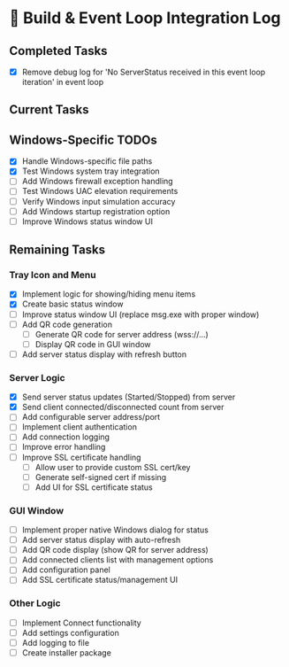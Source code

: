 # 📝 Build & Event Loop Integration Log

## Completed Tasks
 - [x] Remove debug log for 'No ServerStatus received in this event loop iteration' in event loop
## Current Tasks

## Windows-Specific TODOs
- [x] Handle Windows-specific file paths
- [x] Test Windows system tray integration
- [ ] Add Windows firewall exception handling
- [ ] Test Windows UAC elevation requirements
- [ ] Verify Windows input simulation accuracy
- [ ] Add Windows startup registration option
- [ ] Improve Windows status window UI

## Remaining Tasks
### Tray Icon and Menu
- [x] Implement logic for showing/hiding menu items
- [x] Create basic status window
- [ ] Improve status window UI (replace msg.exe with proper window)
- [ ] Add QR code generation
    - [ ] Generate QR code for server address (wss://...)
    - [ ] Display QR code in GUI window
- [ ] Add server status display with refresh button

### Server Logic
- [x] Send server status updates (Started/Stopped) from server
- [x] Send client connected/disconnected count from server
- [ ] Add configurable server address/port
- [ ] Implement client authentication
- [ ] Add connection logging
- [ ] Improve error handling
- [ ] Improve SSL certificate handling
    - [ ] Allow user to provide custom SSL cert/key
    - [ ] Generate self-signed cert if missing
    - [ ] Add UI for SSL certificate status

### GUI Window
- [ ] Implement proper native Windows dialog for status
- [ ] Add server status display with auto-refresh
- [ ] Add QR code display (show QR for server address)
- [ ] Add connected clients list with management options
- [ ] Add configuration panel
- [ ] Add SSL certificate status/management UI

### Other Logic
- [ ] Implement Connect functionality
- [ ] Add settings configuration
- [ ] Add logging to file
- [ ] Create installer package

